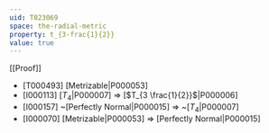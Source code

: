 ```yaml
---
uid: T023069
space: the-radial-metric
property: t_{3-frac{1}{2}}
value: true
---
```

[[Proof]]

* [T000493] [Metrizable|P000053]
* [I000113] [$T_4$|P000007] => [$T_{3 \frac{1}{2}}$|P000006]
* [I000157] ~[Perfectly Normal|P000015] => ~[$T_4$|P000007]
* [I000070] [Metrizable|P000053] => [Perfectly Normal|P000015]

